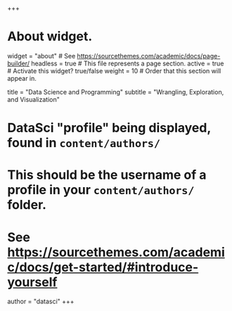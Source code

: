 +++
# About widget.
widget = "about"  # See https://sourcethemes.com/academic/docs/page-builder/
headless = true  # This file represents a page section.
active = true  # Activate this widget? true/false
weight = 10  # Order that this section will appear in.

title = "Data Science and Programming"
subtitle = "Wrangling, Exploration, and Visualization"

# DataSci "profile" being displayed, found in `content/authors/`
# This should be the username of a profile in your `content/authors/` folder.
# See https://sourcethemes.com/academic/docs/get-started/#introduce-yourself
author = "datasci"
+++
